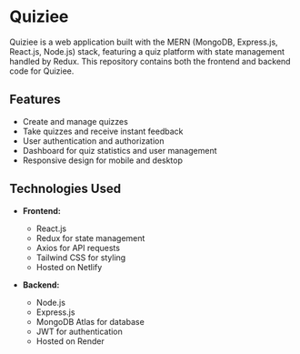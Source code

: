 # Quiziee
 
Quiziee is a web application built with the MERN (MongoDB, Express.js, React.js, Node.js) stack, featuring a quiz platform with state management handled by Redux. This repository contains both the frontend and backend code for Quiziee.

## Features 

- Create and manage quizzes     
- Take quizzes and receive instant feedback    
- User authentication and authorization    
- Dashboard for quiz statistics and user management
- Responsive design for mobile and desktop

## Technologies Used

- **Frontend:**
  - React.js
  - Redux for state management
  - Axios for API requests
  - Tailwind CSS for styling
  - Hosted on Netlify

- **Backend:**
  - Node.js
  - Express.js
  - MongoDB Atlas for database
  - JWT for authentication
  - Hosted on Render
